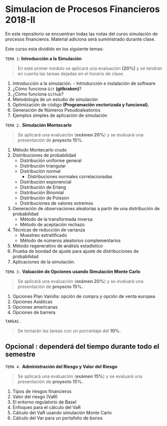 # Simulacion de Procesos Financieros 2018-II

En este repositorio se encuentran todas las notas del curso simulación de procesos financieros. Material adiciona será suministrado durante clase.

Este curso esta dividido en los siguiente temas:

`TEMA 1`: **Introducción a la Simulación**
> En este primer módulo se aplicará una evaluación **(20%)** y se tendrán en cuenta las tareas dejadas en el horario de clase.
   1. Introducción a la simulación.
    - Introducción e instalación de software
   2. ¿Cómo funciona `Git` **(gitkraken)**?
   3. ¿Cómo funciona `Github`?
   4. Metodología de un estudio de simulación
   5. Optimización de código **(Programación vectorizada y funcional).**
   6. Generación de Números Pseudoaleatorios
   7. Ejemplos simples de aplicación de simulación

`TEMA 2.`  **Simulación Montecarlo**
> Se aplicará una evaluación (**exámen 20%**) y se evaluará una presentación de **proyecto 15%.**
   1. Método Montecarlo crudo
   2. Distribuciones de  probabilidad 
      - Distribución uniforme general
      - Distribución triangular
      - Distribución normal
        - Distribuciones normales correlacionadas
      - Distribución exponencial
      - Distribución de Erlang
      - Distribución Binomial
      - Distribución de Poisson
      - Distribuciones de valores extremos
   3. Generación de observaciones aleatorias a partir de una distribución de probabilidad
      - Método de la transformada inversa
      - Método de aceptación rechazo
   4. Técnicas de reducción de varianza
      - Muestreo estratificado
      - Método de números aleatorios complementarios
   5. Método regenerativo de análisis estadístico
   6. Prueba de bondad de ajuste para ajuste de distribuciones de probabilidad
   7. Aplicaciones de la simulación.

`TEMA 3.` **Valuación de Opciones usando Simulación Monte Carlo**
> Se aplicará una evaluación (**exámen 20%**) y se evaluará una presentación de **proyecto 15%.**
1. Opciones Plan Vainilla: opción de compra y opción de venta europea
2. Opciones Asiáticas
3. Opciones americanas
4. Opciones de barrera

`TAREAS.` 
> Se tomarán las tareas con un porcentaje del **10%.**

## Opcional : dependerá del tiempo durante todo el semestre
`TEMA 4.` **Administración del Riesgo y Valor del Riesgo**</font>
> Se aplicará una evaluación (**exámen 15%**) y se evaluará una presentación de **proyecto 15%.**
1. Tipos de riesgos financieros
2. Valor del riesgo (VaR)
3. El entorno regulatorio de Basel
4. Enfoques para el cálculo del VaR
5. Cálculo del VaR usando simulación Monte Carlo
6. Cálculo del Var para un portafolio de bonos 
